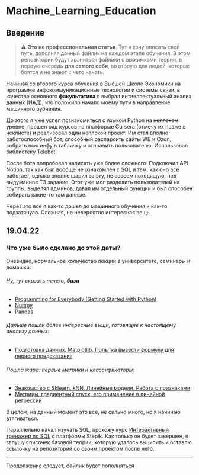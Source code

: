 # Machine_Learning_Education
## Введение

> :warning: **Это не профессиональная статья**. Тут я хочу описать свой путь, дополняя данный файлик на каждом этапе обучения. В этом репозитории будут храниться файлики с выжимками теории, в первую очередь **для самого себя**, во вторую для людей, которые боятся и не знают с чего начать.

Начиная со второго курса обучения в Высшей Школе Экономики на программе инфокоммуникационные технологии и системы связи, в качестве основного **факультатива** я выбрал интиеллектуальный анализ данных (ИАД), что положило начало моему пути в направление машинного оубчения.

До этого я уже успел познакомиться с языком Python на ~~неплохом уровне~~, прошел ряд курсов на платформе Cursera (отмечу их позже в чеклисте) и реализовал один неплохой проект. Им стал вполне работоспособный бот, способный распарсить сайты WB и Ozon, собрать всю инфу в табличку и отправить пользователю. Использовал библиотеку Telebot.

После бота попробовал написать уже более сложного. Подключил API Notion, так как был вообще не ознакомлен с SQL и тем, как оно все работает, однако вполне шарил за эту, не совсем походящую, под выдуманное ТЗ задание. Этот уже мог разделить пользователей на группы, выделял админов, давал им отдельный функции и был способен собирать какие-то там данные.

Через это все я как-то дошел до машинного обучения и как-то подзатянуло. Сложная, но невероятно интересная вещь.

## 19.04.22
### Что уже было сделано до этой даты? 

Очевидно, нормальное количество лекций в университете, семинары и домашки:
###### Ну, тут сказать нечего, **база**
+ [Programming for Everybody (Getting Started with Python)](https://www.coursera.org/programs/hse-corona-response-5-humnb?authProvider=hse&collectionId=Ecid9&productId=7A1yFTaREeWWBQrVFXqd1w&productType=course&showMiniModal=true)
+ [Numpy](https://github.com/AndreyTss/Machine_Learning_Education/blob/master/HW_01/hw01-numpy_solved.ipynb/)
+ [Pandas](https://github.com/AndreyTss/Machine_Learning_Education/blob/master/HW_02/hw02_pandas_solved.ipynb/)

###### Дальше пошли более интересные выщи, готовящие к настоящему анализу данных:
+ [Подготовка данных. Matplotlib. Попытка вывести формулу для первого предсказания](https://github.com/AndreyTss/Machine_Learning_Education/blob/master/HW_03/hw03-EDA_solved.ipynb)

###### Пошла жара: первые метрики и классификаторы:
+ [Знакомство с Sklearn. kNN. Линейные модели. Работа с признаками](https://github.com/AndreyTss/Machine_Learning_Education/blob/master/HW_04/hw04-sklearn-knn-linreg_solved.ipynb)
+ [Матрицы, градиентный спуск, его применение в линейной регрессии](https://github.com/AndreyTss/Machine_Learning_Education/blob/master/HW_05/hw05_gd_solved.ipynb)

В целом, на данный момент это все, не сильно много, но я начинаю втягиваться.

Параллельно начал изучать SQL, прохожу курс [Интерактивный тренажер по SQL](https://stepik.org/course/63054/syllabus) с платформы Stepik. Как только он будет завершен, я запушу списочек базовой теории, которую удалось выципить и оставлю ссылочку на репозиторий со своим проектом после него.

------------------------------------------------------------------------------------
Продолжение следует, файлик будет пополняться

